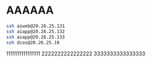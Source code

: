 # AAAAAA
```bash
ssh aiweb@20.26.25.131
ssh aiapp@20.26.25.132
ssh aiapp@20.26.25.133
ssh dcos@20.26.25.10
```



1111111111111111
2222222222222222
3333333333333333